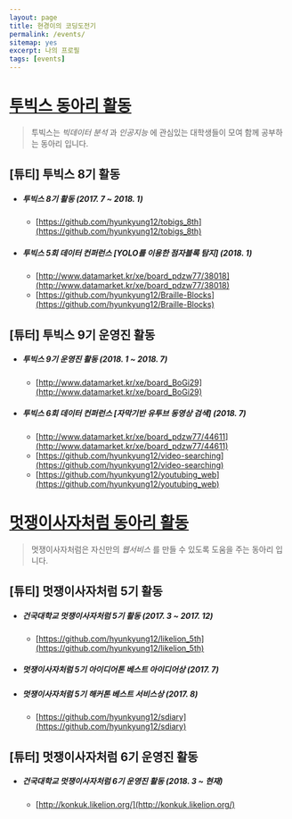 ```yaml
---
layout: page
title: 현경이의 코딩도전기
permalink: /events/
sitemap: yes
excerpt: 나의 프로필
tags: [events]
---
```

<!-- # 건국대학교 응용통계학과 & 컴퓨터공학과  (2015. 3 ~ 현재)

# 한국과학기술연구원(KIST) 학부연구생  (2018. 7 ~ 현재) -->

# [투빅스 동아리 활동](http://www.datamarket.kr/xe/)

> 투빅스는 *빅데이터 분석* 과 *인공지능* 에 관심있는 대학생들이 모여 함께 공부하는 동아리 입니다.

## [튜티] 투빅스 8기 활동

* ##### 투빅스 8기 활동  (2017. 7 ~ 2018. 1)
	* [https://github.com/hyunkyung12/tobigs_8th](https://github.com/hyunkyung12/tobigs_8th)

* ##### 투빅스 5회 데이터 컨퍼런스  [YOLO를 이용한 점자블록 탐지]  (2018. 1)
	* [http://www.datamarket.kr/xe/board_pdzw77/38018](http://www.datamarket.kr/xe/board_pdzw77/38018)
	* [https://github.com/hyunkyung12/Braille-Blocks](https://github.com/hyunkyung12/Braille-Blocks)

## [튜터] 투빅스 9기 운영진 활동

* ##### 투빅스 9기 운영진 활동  (2018. 1 ~ 2018. 7)
	* [http://www.datamarket.kr/xe/board_BoGi29](http://www.datamarket.kr/xe/board_BoGi29)

* ##### 투빅스 6회 데이터 컨퍼런스  [자막기반 유투브 동영상 검색]  (2018. 7)
	* [http://www.datamarket.kr/xe/board_pdzw77/44611](http://www.datamarket.kr/xe/board_pdzw77/44611)
	* [https://github.com/hyunkyung12/video-searching](https://github.com/hyunkyung12/video-searching)
	* [https://github.com/hyunkyung12/youtubing_web](https://github.com/hyunkyung12/youtubing_web)


# [멋쟁이사자처럼 동아리 활동](https://likelion.net)

> 멋쟁이사자처럼은 자신만의 *웹서비스* 를 만들 수 있도록 도움을 주는 동아리 입니다.


## [튜티] 멋쟁이사자처럼 5기 활동

* ##### 건국대학교 멋쟁이사자처럼 5기 활동  (2017. 3 ~ 2017. 12)
	* [https://github.com/hyunkyung12/likelion_5th](https://github.com/hyunkyung12/likelion_5th)

* ##### 멋쟁이사자처럼 5기 아이디어톤 베스트 아이디어상  (2017. 7)

* ##### 멋쟁이사자처럼 5기 해커톤 베스트 서비스상  (2017. 8)
	* [https://github.com/hyunkyung12/sdiary](https://github.com/hyunkyung12/sdiary)

## [튜터] 멋쟁이사자처럼 6기 운영진 활동

* ##### 건국대학교 멋쟁이사자처럼 6기 운영진 활동  (2018. 3 ~ 현재)
	* [http://konkuk.likelion.org/](http://konkuk.likelion.org/)
